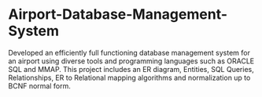 # Airport-Database-Management-System
Developed an efficiently full functioning database management system for an airport using diverse tools and programming languages such as ORACLE SQL and MMAP. This project includes an ER diagram, Entities, SQL Queries, Relationships, ER to Relational mapping algorithms and normalization up to BCNF normal form.

